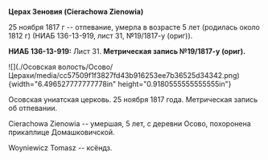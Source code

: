 **Церах Зеновия (Cierachowa Zienowia)**

25 ноября 1817 г -- отпевание, умерла в возрасте 5 лет (родилась около
1812 г) (НИАБ 136-13-919, лист 31, №19/1817-у (ориг)).

**НИАБ 136-13-919:** Лист 31. **Метрическая запись №19/1817-у (ориг).**

![](./Осовская волость/Осово/Церахи/media/cc57509f1f3827fd43b916253ee7b36525d34342.png){width="6.496527777777778in"
height="0.9180555555555555in"}

Осовская униатская церковь. 25 ноября 1817 года. Метрическая запись об
отпевании.

Cieraсhowa Zienowia -- умершая, 5 лет, с деревни Осово, похоронена
прикаплице Домашковичской.

Woyniewicz Tomasz -- ксёндз.

